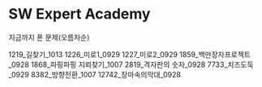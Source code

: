 # SW Expert Academy

지금까지 푼 문제(오름차순)

1219_길찾기_1013
1226_미로1_0929
1227_미로2_0929
1859_백만장자프로젝트_0928
1868_파핑파핑 지뢰찾기_1007
2819_격자판의 숫자_0928
7733_치즈도둑_0929
8382_방향전환_1007
12742_장마속의막대_0928

